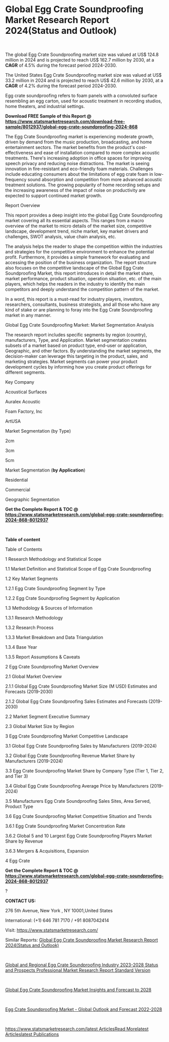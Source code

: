<h1>Global Egg Crate Soundproofing Market Research Report 2024(Status and Outlook)</h1><br/><p>The global Egg Crate Soundproofing market size was valued at US$ 124.8 million in 2024 and is projected to reach US$ 162.7 million by 2030, at a <strong>CAGR</strong> of 4.5% during the forecast period 2024-2030.</p>
 
 
 
 <p>The United States Egg Crate Soundproofing market size was valued at US$ 33.2 million in 2024 and is projected to reach US$ 42.6 million by 2030, at a <strong>CAGR</strong> of 4.2% during the forecast period 2024-2030.</p>
 
 
 
 <p>Egg crate soundproofing refers to foam panels with a convoluted surface resembling an egg carton, used for acoustic treatment in recording studios, home theaters, and industrial settings.</p>
 
 
 
 <p><strong>Download FREE Sample of this Report @ <a href="https://www.statsmarketresearch.com/download-free-sample/8012937/global-egg-crate-soundproofing-2024-868">https://www.statsmarketresearch.com/download-free-sample/8012937/global-egg-crate-soundproofing-2024-868</a></strong></p>
 
 
 
 <p>The Egg Crate Soundproofing market is experiencing moderate growth, driven by demand from the music production, broadcasting, and home entertainment sectors. The market benefits from the product&#39;s cost-effectiveness and ease of installation compared to more complex acoustic treatments. There&#39;s increasing adoption in office spaces for improving speech privacy and reducing noise distractions. The market is seeing innovation in fire-resistant and eco-friendly foam materials. Challenges include educating consumers about the limitations of egg crate foam in low-frequency sound absorption and competition from more advanced acoustic treatment solutions. The growing popularity of home recording setups and the increasing awareness of the impact of noise on productivity are expected to support continued market growth.</p>
 
 
 
 <p>Report Overview</p>
 
 
 
 <p>This report provides a deep insight into the global Egg Crate Soundproofing market covering all its essential aspects. This ranges from a macro overview of the market to micro details of the market size, competitive landscape, development trend, niche market, key market drivers and challenges, SWOT analysis, value chain analysis, etc.</p>
 
 
 
 <p>The analysis helps the reader to shape the competition within the industries and strategies for the competitive environment to enhance the potential profit. Furthermore, it provides a simple framework for evaluating and accessing the position of the business organization. The report structure also focuses on the competitive landscape of the Global Egg Crate Soundproofing Market, this report introduces in detail the market share, market performance, product situation, operation situation, etc. of the main players, which helps the readers in the industry to identify the main competitors and deeply understand the competition pattern of the market.</p>
 
 
 
 <p>In a word, this report is a must-read for industry players, investors, researchers, consultants, business strategists, and all those who have any kind of stake or are planning to foray into the Egg Crate Soundproofing market in any manner.</p>
 
 
 
 <p>Global Egg Crate Soundproofing Market: Market Segmentation Analysis</p>
 
 
 
 <p>The research report includes specific segments by region (country), manufacturers, Type, and Application. Market segmentation creates subsets of a market based on product type, end-user or application, Geographic, and other factors. By understanding the market segments, the decision-maker can leverage this targeting in the product, sales, and marketing strategies. Market segments can power your product development cycles by informing how you create product offerings for different segments.</p>
 
 
 
 <p>Key Company</p>
 
 
 
 <p>Acoustical Surfaces</p>
 
 
 
 <p>Auralex Acoustic</p>
 
 
 
 <p>Foam Factory, Inc</p>
 
 
 
 <p>ArtUSA</p>
 
 
 
 <p>Market Segmentation (by Type)</p>
 
 
 
 <p>2cm</p>
 
 
 
 <p>3cm</p>
 
 
 
 <p>5cm</p>
 
 
 
 <p>Market Segmentation (<strong>by Application</strong>)</p>
 
 
 
 <p>Residential</p>
 
 
 
 <p>Commercial</p>
 
 
 
 <p>Geographic Segmentation</p>
 
 
 
 <div><b>Get the Complete Report & TOC @ <a href="https://www.statsmarketresearch.com/global-egg-crate-soundproofing-2024-868-8012937">https://www.statsmarketresearch.com/global-egg-crate-soundproofing-2024-868-8012937</a></b></div>
 
 
 
 <p><br />
 
 <b>Table of content</b></p>
 
 
 
 <p>Table of Contents<br />
 
 1 Research Methodology and Statistical Scope<br />
 
 1.1 Market Definition and Statistical Scope of Egg Crate Soundproofing<br />
 
 1.2 Key Market Segments<br />
 
 1.2.1 Egg Crate Soundproofing Segment by Type<br />
 
 1.2.2 Egg Crate Soundproofing Segment by Application<br />
 
 1.3 Methodology & Sources of Information<br />
 
 1.3.1 Research Methodology<br />
 
 1.3.2 Research Process<br />
 
 1.3.3 Market Breakdown and Data Triangulation<br />
 
 1.3.4 Base Year<br />
 
 1.3.5 Report Assumptions & Caveats<br />
 
 2 Egg Crate Soundproofing Market Overview<br />
 
 2.1 Global Market Overview<br />
 
 2.1.1 Global Egg Crate Soundproofing Market Size (M USD) Estimates and Forecasts (2019-2030)<br />
 
 2.1.2 Global Egg Crate Soundproofing Sales Estimates and Forecasts (2019-2030)<br />
 
 2.2 Market Segment Executive Summary<br />
 
 2.3 Global Market Size by Region<br />
 
 3 Egg Crate Soundproofing Market Competitive Landscape<br />
 
 3.1 Global Egg Crate Soundproofing Sales by Manufacturers (2019-2024)<br />
 
 3.2 Global Egg Crate Soundproofing Revenue Market Share by Manufacturers (2019-2024)<br />
 
 3.3 Egg Crate Soundproofing Market Share by Company Type (Tier 1, Tier 2, and Tier 3)<br />
 
 3.4 Global Egg Crate Soundproofing Average Price by Manufacturers (2019-2024)<br />
 
 3.5 Manufacturers Egg Crate Soundproofing Sales Sites, Area Served, Product Type<br />
 
 3.6 Egg Crate Soundproofing Market Competitive Situation and Trends<br />
 
 3.6.1 Egg Crate Soundproofing Market Concentration Rate<br />
 
 3.6.2 Global 5 and 10 Largest Egg Crate Soundproofing Players Market Share by Revenue<br />
 
 3.6.3 Mergers & Acquisitions, Expansion<br />
 
 4 Egg Crate</p>
 
 
 
 <div><b>Get the Complete Report & TOC @ <a href="https://www.statsmarketresearch.com/global-egg-crate-soundproofing-2024-868-8012937">https://www.statsmarketresearch.com/global-egg-crate-soundproofing-2024-868-8012937</a></b></div>
 
 
 
 <p>? </p>
 
 
 
 <p><b>CONTACT US:</b><br />
 
 276 5th Avenue, New York , NY 10001,United States<br />
 
 International: (+1) 646 781 7170 / +91 8087042414<br />
 
 Visit: <a href="https://www.statsmarketresearch.com/">https://www.statsmarketresearch.com/</a><br />
 
 Similar Reports: <a href="https://www.statsmarketresearch.com/global-egg-crate-soundproofing-2024-868-8012937">Global Egg Crate Soundproofing Market Research Report 2024(Status and Outlook)</a><br />
 
 <br />
 
 <a href="https://www.statsmarketresearch.com/global-egg-crate-soundproofing-2024-868-8012937">Global and Regional Egg Crate Soundproofing Industry 2023-2028 Status and Prospects Professional Market Research Report Standard Version</a><br />
 
 <br />
 
 <a href="https://www.statsmarketresearch.com/global-egg-crate-soundproofing-2024-868-8012937">Global Egg Crate Soundproofing Market Insights and Forecast to 2028</a><br />
 
 <br />
 
 <a href="https://www.statsmarketresearch.com/global-egg-crate-soundproofing-2024-868-8012937">Egg Crate Soundproofing Market - Global Outlook and Forecast 2022-2028</a><br />
 
 <br />
 
 <a href="https://gyeongbokgung.com">https://www.statsmarketresearch.com/</a><a href="https://hallyeomaritime.com">latest Articles</a><a href="https://jingwansa.com">Read More</a><a href="https://nguoiviet.jp/">latest Articles</a><a href="https://www.intelmarketresearch.com/">latest Publications</a></p>